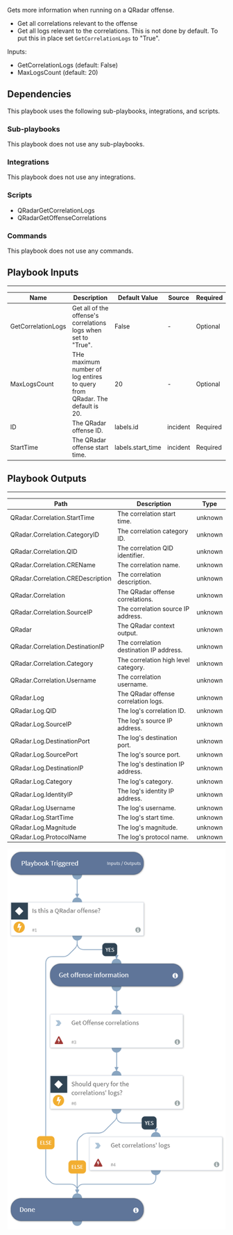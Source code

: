 Gets more information when running on a QRadar offense.

* Get all correlations relevant to the offense
* Get all logs relevant to the correlations. This is not done by default. To put this in place set `GetCorrelationLogs` to "True".

Inputs:
* GetCorrelationLogs (default: False)
* MaxLogsCount (default: 20)

## Dependencies
This playbook uses the following sub-playbooks, integrations, and scripts.

### Sub-playbooks
This playbook does not use any sub-playbooks.

### Integrations
This playbook does not use any integrations.

### Scripts
* QRadarGetCorrelationLogs
* QRadarGetOffenseCorrelations

### Commands
This playbook does not use any commands.

## Playbook Inputs
---

| **Name** | **Description** | **Default Value** | **Source** | **Required** |
| --- | --- | --- | --- | --- |
| GetCorrelationLogs | Get all of the offense's correlations logs when set to "True". | False | - | Optional |
| MaxLogsCount | THe maximum number of log entires to query from QRadar. The default is 20. | 20 | - | Optional |
| ID | The QRadar offense ID.  | labels.id | incident | Required |
| StartTime | The QRadar offense start time. | labels.start_time | incident | Required |

## Playbook Outputs
---

| **Path** | **Description** | **Type** |
| --- | --- | --- |
| QRadar.Correlation.StartTime | The correlation start time. | unknown |
| QRadar.Correlation.CategoryID | The correlation category ID.  | unknown |
| QRadar.Correlation.QID | The correlation QID identifier. | unknown |
| QRadar.Correlation.CREName | The correlation name. | unknown |
| QRadar.Correlation.CREDescription | The correlation description. | unknown |
| QRadar.Correlation | The QRadar offense correlations. | unknown |
| QRadar.Correlation.SourceIP | The correlation source IP address. | unknown |
| QRadar | The QRadar context output. | unknown |
| QRadar.Correlation.DestinationIP | The correlation destination IP address. | unknown |
| QRadar.Correlation.Category | The correlation high level category. | unknown |
| QRadar.Correlation.Username | The correlation username. | unknown |
| QRadar.Log | The QRadar offense correlation logs. | unknown |
| QRadar.Log.QID | The log's correlation ID. | unknown |
| QRadar.Log.SourceIP | The log's source IP address. | unknown |
| QRadar.Log.DestinationPort | The log's destination port. | unknown |
| QRadar.Log.SourcePort | The log's source port. | unknown |
| QRadar.Log.DestinationIP | The log's destination IP address. | unknown |
| QRadar.Log.Category | The log's category. | unknown |
| QRadar.Log.IdentityIP | The log's identity IP address. | unknown |
| QRadar.Log.Username | The log's username. | unknown |
| QRadar.Log.StartTime | The log's start time. | unknown |
| QRadar.Log.Magnitude | The log's magnitude. | unknown |
| QRadar.Log.ProtocolName | The log's protocol name. | unknown |

![QRadar_Get_offense_correlations](https://raw.githubusercontent.com/demisto/content/1bdd5229392bd86f0cc58265a24df23ee3f7e662/docs/images/playbooks/QRadar_Get_offense_correlations.png)
